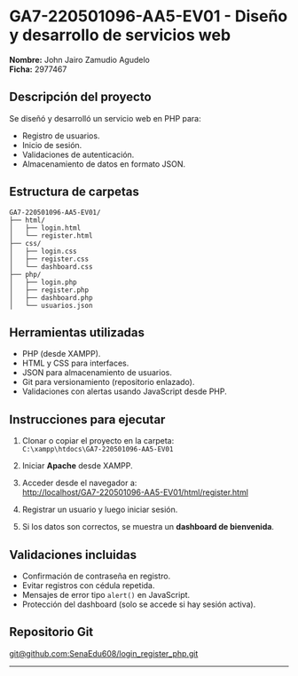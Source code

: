 # GA7-220501096-AA5-EV01 - Diseño y desarrollo de servicios web

**Nombre:** John Jairo Zamudio Agudelo  
**Ficha:** 2977467


## Descripción del proyecto

Se diseñó y desarrolló un servicio web en PHP para:

- Registro de usuarios.
- Inicio de sesión.
- Validaciones de autenticación.
- Almacenamiento de datos en formato JSON.

## Estructura de carpetas
```
GA7-220501096-AA5-EV01/
├── html/
│   ├── login.html
│   └── register.html
├── css/
│   ├── login.css
│   ├── register.css
│   └── dashboard.css
├── php/
│   ├── login.php
│   ├── register.php
│   ├── dashboard.php
│   └── usuarios.json
```
 
## Herramientas utilizadas

- PHP (desde XAMPP).
- HTML y CSS para interfaces.
- JSON para almacenamiento de usuarios.
- Git para versionamiento (repositorio enlazado).
- Validaciones con alertas usando JavaScript desde PHP.

## Instrucciones para ejecutar

1. Clonar o copiar el proyecto en la carpeta:  
   `C:\xampp\htdocs\GA7-220501096-AA5-EV01`

2. Iniciar **Apache** desde XAMPP.

3. Acceder desde el navegador a:  
   [http://localhost/GA7-220501096-AA5-EV01/html/register.html](http://localhost/GA7-220501096-AA5-EV01/html/register.html)

4. Registrar un usuario y luego iniciar sesión.

5. Si los datos son correctos, se muestra un **dashboard de bienvenida**.

## Validaciones incluidas

- Confirmación de contraseña en registro.
- Evitar registros con cédula repetida.
- Mensajes de error tipo `alert()` en JavaScript.
- Protección del dashboard (solo se accede si hay sesión activa).

## Repositorio Git

[git@github.com:SenaEdu608/login_register_php.git]((http://localhost/GA7-220501096-AA5-EV01/html/register.html))

---

